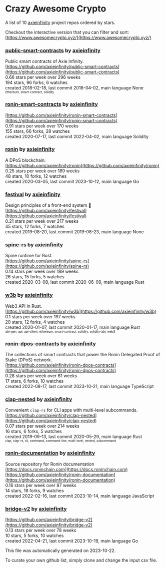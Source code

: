 # Crazy Awesome Crypto
A list of 10 [axieinfinity](https://github.com/axieinfinity) project repos ordered by stars.  

Checkout the interactive version that you can filter and sort: 
[https://www.awesomecrypto.xyz/](https://www.awesomecrypto.xyz/)  


### [public-smart-contracts](https://github.com/axieinfinity/public-smart-contracts) by [axieinfinity](https://github.com/axieinfinity)  
Public smart contracts of Axie Infinity.  
[https://github.com/axieinfinity/public-smart-contracts](https://github.com/axieinfinity/public-smart-contracts)  
0.66 stars per week over 296 weeks  
194 stars, 96 forks, 6 watches  
created 2018-02-18, last commit 2018-04-02, main language None  
<sub><sup>ethereum, smart-contract, solidity</sup></sub>


### [ronin-smart-contracts](https://github.com/axieinfinity/ronin-smart-contracts) by [axieinfinity](https://github.com/axieinfinity)  
  
[https://github.com/axieinfinity/ronin-smart-contracts](https://github.com/axieinfinity/ronin-smart-contracts)  
0.91 stars per week over 170 weeks  
155 stars, 66 forks, 28 watches  
created 2020-07-17, last commit 2022-04-02, main language Solidity  


### [ronin](https://github.com/axieinfinity/ronin) by [axieinfinity](https://github.com/axieinfinity)  
A DPoS blockchain.  
[https://github.com/axieinfinity/ronin](https://github.com/axieinfinity/ronin)  
0.25 stars per week over 189 weeks  
48 stars, 10 forks, 12 watches  
created 2020-03-05, last commit 2023-10-12, main language Go  


### [festival](https://github.com/axieinfinity/festival) by [axieinfinity](https://github.com/axieinfinity)  
Design principles of a front-end system  🎉  
[https://github.com/axieinfinity/festival](https://github.com/axieinfinity/festival)  
0.21 stars per week over 217 weeks  
45 stars, 12 forks, 7 watches  
created 2019-08-20, last commit 2019-08-23, main language None  


### [spine-rs](https://github.com/axieinfinity/spine-rs) by [axieinfinity](https://github.com/axieinfinity)  
Spine runtime for Rust.  
[https://github.com/axieinfinity/spine-rs](https://github.com/axieinfinity/spine-rs)  
0.14 stars per week over 189 weeks  
26 stars, 15 forks, 5 watches  
created 2020-03-08, last commit 2020-06-09, main language Rust  


### [w3b](https://github.com/axieinfinity/w3b) by [axieinfinity](https://github.com/axieinfinity)  
Web3 API in Rust.  
[https://github.com/axieinfinity/w3b](https://github.com/axieinfinity/w3b)  
0.1 stars per week over 197 weeks  
20 stars, 12 forks, 4 watches  
created 2020-01-07, last commit 2020-01-17, main language Rust  
<sub><sup>abi-gen, api, api-client, ethereum, smart-contract, solidity, solidity-abi, web3</sup></sub>


### [ronin-dpos-contracts](https://github.com/axieinfinity/ronin-dpos-contracts) by [axieinfinity](https://github.com/axieinfinity)  
The collections of smart contracts that power the Ronin Delegated Proof of Stake (DPoS) network.  
[https://github.com/axieinfinity/ronin-dpos-contracts](https://github.com/axieinfinity/ronin-dpos-contracts)  
0.28 stars per week over 61 weeks  
17 stars, 6 forks, 10 watches  
created 2022-08-17, last commit 2023-10-21, main language TypeScript  


### [clap-nested](https://github.com/axieinfinity/clap-nested) by [axieinfinity](https://github.com/axieinfinity)  
Convenient `clap-rs` for CLI apps with multi-level subcommands.  
[https://github.com/axieinfinity/clap-nested](https://github.com/axieinfinity/clap-nested)  
0.07 stars per week over 214 weeks  
16 stars, 6 forks, 5 watches  
created 2019-09-13, last commit 2020-05-29, main language Rust  
<sub><sup>clap, clap-rs, cli, command, command-line, multi-level, nested, subcommand</sup></sub>


### [ronin-documentation](https://github.com/axieinfinity/ronin-documentation) by [axieinfinity](https://github.com/axieinfinity)  
Source repository for Ronin documentation  
[https://docs.roninchain.com](https://docs.roninchain.com)  
[https://github.com/axieinfinity/ronin-documentation](https://github.com/axieinfinity/ronin-documentation)  
0.16 stars per week over 87 weeks  
14 stars, 18 forks, 9 watches  
created 2022-02-16, last commit 2023-10-14, main language JavaScript  


### [bridge-v2](https://github.com/axieinfinity/bridge-v2) by [axieinfinity](https://github.com/axieinfinity)  
  
[https://github.com/axieinfinity/bridge-v2](https://github.com/axieinfinity/bridge-v2)  
0.13 stars per week over 78 weeks  
10 stars, 5 forks, 10 watches  
created 2022-04-21, last commit 2023-10-19, main language Go  


This file was automatically generated on 2023-10-22.  

To curate your own github list, simply clone and change the input csv file.  